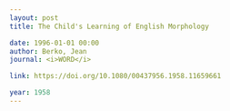 ```yaml
---
layout: post
title: The Child's Learning of English Morphology

date: 1996-01-01 00:00
author: Berko, Jean
journal: <i>WORD</i>

link: https://doi.org/10.1080/00437956.1958.11659661

year: 1958
---
```



